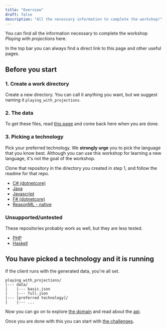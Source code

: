 ```yaml
---
title: "Overview"
draft: false
description: "All the necessary information to complete the workshop!"
---
```


You can find all the information necessary to complete the workshop *Playing with projections* here.

In the top bar you can always find a direct link to this page and other useful pages.

## Before you start

### 1. Create a work directory

Create a new directory. You can call it anything you want, but we suggest naming it `playing_with_projections`. 

### 2. The data


To get these files, read [this page](/doc/generating_data) and come back here when you are done.

### 3. Picking a technology

Pick your preferred technology. We **strongly urge** you to pick the language that you know best.
Although you can use this workshop for learning a new language, it's not the goal of the workshop.

Clone that repository in the directory you created in step 1, and follow the readme for that repo. 

- [C# (dotnetcore)](https://github.com/PlayingWithProjections/csharp)
- [Java](https://github.com/PlayingWithProjections/java)
- [Javascript](https://github.com/PlayingWithProjections/javascript)
- [F# (dotnetcore)](https://github.com/PlayingWithProjections/fsharp)
- [ReasonML - native](https://github.com/PlayingWithProjections/reason)

### Unsupported/untested

These repositories probably work as well, but they are less tested.

- [PHP](https://github.com/mathiasverraes/playingwithprojections-php)
- [Haskell](https://github.com/mathiasverraes/playingwithprojections-haskell)

## You have picked a technology and it is running

If the client runs with the generated data, you're all set. 

```
playing_with_projections/
|--- data/
|    |--- basic.json
|    |--- full.json
|--- [preferred technology]/
|    |--- ...
```

Now you can go on to explore [the domain](/doc/domain) and read about the [api](/doc/api).

Once you are done with this you can start with [the challenges](/challenge/list).
